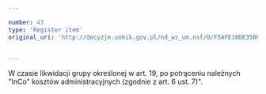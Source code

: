 ```yaml
---

number: 43
type: 'Register item'
original_uri: 'http://decyzje.uokik.gov.pl/nd_wz_um.nsf/0/F5AFE10DE35B62ACC12572DD003293D7?OpenDocument'


---
```


W czasie likwidacji grupy określonej w art. 19, po potrąceniu należnych "InCo" kosztów administracyjnych (zgodnie z art. 6 ust. 7)".
